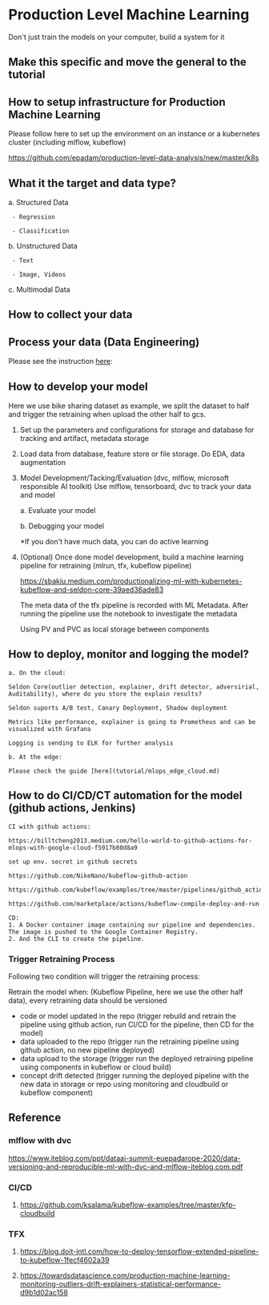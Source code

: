 # Production Level Machine Learning

Don't just train the models on your computer, build a system for it

## Make this specific and move the general to the tutorial

## How to setup infrastructure for Production Machine Learning

Please follow here to set up the environment on an instance or a kubernetes cluster (including mlflow, kubeflow)

https://github.com/epadam/production-level-data-analysis/new/master/k8s

## What it the target and data type?

   a. Structured Data 
     
     - Regression

     - Classification
    
   b. Unstructured Data
      
     - Text

     - Image, Videos

   c. Multimodal Data
 
## How to collect your data

## Process your data (Data Engineering)

Please see the instruction [here](https://github.com/epadam/production-level-machine-learning/tree/master/Data_Engineering):

## How to develop your model

Here we use bike sharing dataset as example, we split the dataset to half and trigger the retraining when upload the other half to gcs. 

1. Set up the parameters and configurations for storage and database for tracking and artifact, metadata storage
2. Load data from database, feature store or file storage. Do EDA, data augmentation 

3. Model Development/Tacking/Evaluation (dvc, mlflow, microsoft responsible AI toolkit)
    Use mlflow, tensorboard, dvc to track your data and model
    
    a. Evaluate your model
    
    b. Debugging your model
   
    *If you don't have much data, you can do active learning

4. (Optional) Once done model development, build a machine learning pipeline for retraining (mlrun, tfx, kubeflow pipeline)
    
    https://sbakiu.medium.com/productionalizing-ml-with-kubernetes-kubeflow-and-seldon-core-39aed36ade83
    
    The meta data of the tfx pipeline is recorded with ML Metadata. After running the pipeline use the notebook to investigate the metadata
    
    Using PV and PVC as local storage between components

## How to deploy, monitor and logging the model?

    a. On the cloud:
    
    Seldon Core(outlier detection, explainer, drift detector, adversirial, Auditability), where do you store the explain results?
    
    Seldon suports A/B test, Canary Deployment, Shadow deployment
    
    Metrics like performance, explainer is going to Prometheus and can be visualized with Grafana
    
    Logging is sending to ELK for further analysis
    
    b. At the edge:
    
    Please check the guide [here](tutorial/mlops_edge_cloud.md)

## How to do CI/CD/CT automation for the model (github actions, Jenkins)

    CI with github actions:

    https://billtcheng2013.medium.com/hello-world-to-github-actions-for-mlops-with-google-cloud-f5917b80d8a9

    set up env. secret in github secrets

    https://github.com/NikeNano/kubeflow-github-action

    https://github.com/kubeflow/examples/tree/master/pipelines/github_action

    https://github.com/marketplace/actions/kubeflow-compile-deploy-and-run
    
    CD:
    1. A Docker container image containing our pipeline and dependencies. The image is pushed to the Google Container Registry.
    2. And the CLI to create the pipeline.

### Trigger Retraining Process

Following two condition will trigger the retraining process:

Retrain the model when: (Kubeflow Pipeline, here we use the other half data), every retraining data should be versioned
 * code or model updated in the repo (trigger rebuild and retrain the pipeline using github action, run CI/CD for the pipeline, then CD for the model)
 * data uploaded to the repo (trigger run the retraining pipeline using github action, no new pipeline deployed)
 * data upload to the storage (trigger run the deployed retraining pipeline using components in kubeflow or cloud build)
 * concept drift detected (trigger running the deployed pipeline with the new data in storage or repo using monitoring and cloudbuild or kubeflow component)


## Reference

### mlflow with dvc

https://www.iteblog.com/ppt/dataai-summit-euepadarope-2020/data-versioning-and-reproducible-ml-with-dvc-and-mlflow-iteblog.com.pdf

### CI/CD

1. https://github.com/ksalama/kubeflow-examples/tree/master/kfp-cloudbuild

### TFX

1. https://blog.doit-intl.com/how-to-deploy-tensorflow-extended-pipeline-to-kubeflow-1fecf4602a39

2. https://towardsdatascience.com/production-machine-learning-monitoring-outliers-drift-explainers-statistical-performance-d9b1d02ac158













